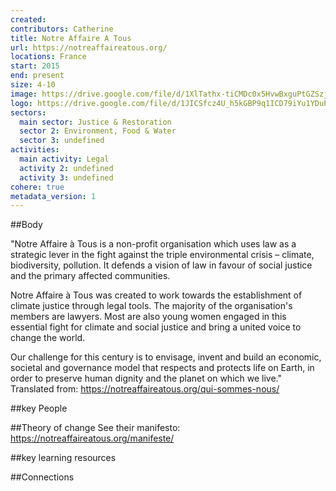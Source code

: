 ```yaml
---
created:
contributors: Catherine
title: Notre Affaire A Tous
url: https://notreaffaireatous.org/ 
locations: France
start: 2015
end: present
size: 4-10
image: https://drive.google.com/file/d/1XlTathx-tiCMDc0x5HvwBxguPtGZSzjV/view?usp=drive_link
logo: https://drive.google.com/file/d/1JICSfcz4U_h5kGBP9q1ICD79iYu1YDuP/view?usp=drive_link
sectors:
  main sector: Justice & Restoration
  sector 2: Environment, Food & Water
  sector 3: undefined
activities: 
  main activity: Legal
  activity 2: undefined
  activity 3: undefined
cohere: true
metadata_version: 1
---
```



##Body

"Notre Affaire à Tous is a non-profit organisation which uses law as a strategic lever in the fight against the triple environmental crisis – climate, biodiversity, pollution. It defends a vision of law in favour of social justice and the primary affected communities.

Notre Affaire à Tous was created to work towards the establishment of climate justice through legal tools. The majority of the organisation's members are lawyers. Most are also young women engaged in this essential fight for climate and social justice and bring a united voice to change the world.

Our challenge for this century is to envisage, invent and build an economic, societal and governance model that respects and protects life on Earth, in order to preserve human dignity and the planet on which we live."
Translated from: https://notreaffaireatous.org/qui-sommes-nous/ 


##key People


##Theory of change
See their manifesto: https://notreaffaireatous.org/manifeste/ 

##key learning resources


##Connections


